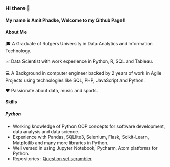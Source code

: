 ### Hi there 👋

#### My name is Amit Phadke, Welcome to my Github Page!! 

#### About Me

:mortar_board: A Graduate of Rutgers University in Data Analytics and Information Technology. 

:chart_with_upwards_trend: Data Scientist with work experience in Python, R, SQL and Tableau.

:computer: A Background in computer engineer backed by 2 years of work in Agile Projects using technologies like SQL, PHP, JavaScript and Python. 

:hearts: Passionate about data, music and sports. 

#### Skills 

##### Python 
- Working knowledge of Python OOP concepts for software development, data analysis and data science.
- Experience with Pandas, SQLlite3, Selenium, Flask, Scikit-Learn, Matplotlib and many more libraries in Python.
- Well versed in using Jupyter Notebook, Pycharm, Atom platforms for Python.
- Repositories : [Question set scrambler](https://github.com/amitp13/Question_Set_Scrambler)
